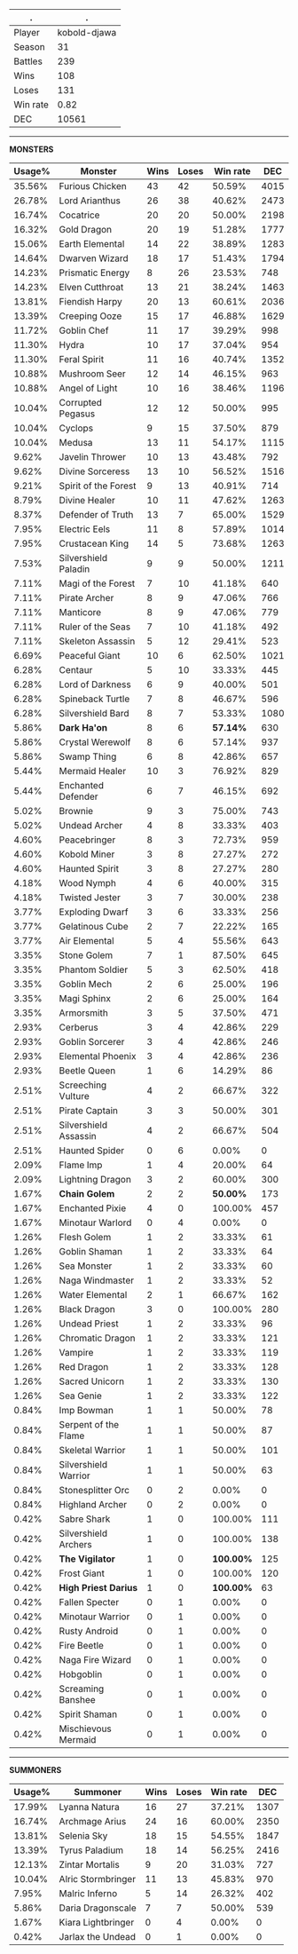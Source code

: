 .|.
|-|-
Player|kobold-djawa
Season|31
Battles|239
Wins|108
Loses|131
Win rate|0.82
DEC|10561

---
**MONSTERS**

Usage%|Monster|Wins|Loses|Win rate|DEC|
-|-|-|-|-|-|
35.56%|Furious Chicken|43|42|50.59%|4015|
26.78%|Lord Arianthus|26|38|40.62%|2473|
16.74%|Cocatrice|20|20|50.00%|2198|
16.32%|Gold Dragon|20|19|51.28%|1777|
15.06%|Earth Elemental|14|22|38.89%|1283|
14.64%|Dwarven Wizard|18|17|51.43%|1794|
14.23%|Prismatic Energy|8|26|23.53%|748|
14.23%|Elven Cutthroat|13|21|38.24%|1463|
13.81%|Fiendish Harpy|20|13|60.61%|2036|
13.39%|Creeping Ooze|15|17|46.88%|1629|
11.72%|Goblin Chef|11|17|39.29%|998|
11.30%|Hydra|10|17|37.04%|954|
11.30%|Feral Spirit|11|16|40.74%|1352|
10.88%|Mushroom Seer|12|14|46.15%|963|
10.88%|Angel of Light|10|16|38.46%|1196|
10.04%|Corrupted Pegasus|12|12|50.00%|995|
10.04%|Cyclops|9|15|37.50%|879|
10.04%|Medusa|13|11|54.17%|1115|
9.62%|Javelin Thrower|10|13|43.48%|792|
9.62%|Divine Sorceress|13|10|56.52%|1516|
9.21%|Spirit of the Forest|9|13|40.91%|714|
8.79%|Divine Healer|10|11|47.62%|1263|
8.37%|Defender of Truth|13|7|65.00%|1529|
7.95%|Electric Eels|11|8|57.89%|1014|
7.95%|Crustacean King|14|5|73.68%|1263|
7.53%|Silvershield Paladin|9|9|50.00%|1211|
7.11%|Magi of the Forest|7|10|41.18%|640|
7.11%|Pirate Archer|8|9|47.06%|766|
7.11%|Manticore|8|9|47.06%|779|
7.11%|Ruler of the Seas|7|10|41.18%|492|
7.11%|Skeleton Assassin|5|12|29.41%|523|
6.69%|Peaceful Giant|10|6|62.50%|1021|
6.28%|Centaur|5|10|33.33%|445|
6.28%|Lord of Darkness|6|9|40.00%|501|
6.28%|Spineback Turtle|7|8|46.67%|596|
6.28%|Silvershield Bard|8|7|53.33%|1080|
5.86%|**Dark Ha'on**|8|6|**57.14%**|630|
5.86%|Crystal Werewolf|8|6|57.14%|937|
5.86%|Swamp Thing|6|8|42.86%|657|
5.44%|Mermaid Healer|10|3|76.92%|829|
5.44%|Enchanted Defender|6|7|46.15%|692|
5.02%|Brownie|9|3|75.00%|743|
5.02%|Undead Archer|4|8|33.33%|403|
4.60%|Peacebringer|8|3|72.73%|959|
4.60%|Kobold Miner|3|8|27.27%|272|
4.60%|Haunted Spirit|3|8|27.27%|280|
4.18%|Wood Nymph|4|6|40.00%|315|
4.18%|Twisted Jester|3|7|30.00%|238|
3.77%|Exploding Dwarf|3|6|33.33%|256|
3.77%|Gelatinous Cube|2|7|22.22%|165|
3.77%|Air Elemental|5|4|55.56%|643|
3.35%|Stone Golem|7|1|87.50%|645|
3.35%|Phantom Soldier|5|3|62.50%|418|
3.35%|Goblin Mech|2|6|25.00%|196|
3.35%|Magi Sphinx|2|6|25.00%|164|
3.35%|Armorsmith|3|5|37.50%|471|
2.93%|Cerberus|3|4|42.86%|229|
2.93%|Goblin Sorcerer|3|4|42.86%|246|
2.93%|Elemental Phoenix|3|4|42.86%|236|
2.93%|Beetle Queen|1|6|14.29%|86|
2.51%|Screeching Vulture|4|2|66.67%|322|
2.51%|Pirate Captain|3|3|50.00%|301|
2.51%|Silvershield Assassin|4|2|66.67%|504|
2.51%|Haunted Spider|0|6|0.00%|0|
2.09%|Flame Imp|1|4|20.00%|64|
2.09%|Lightning Dragon|3|2|60.00%|300|
1.67%|**Chain Golem**|2|2|**50.00%**|173|
1.67%|Enchanted Pixie|4|0|100.00%|457|
1.67%|Minotaur Warlord|0|4|0.00%|0|
1.26%|Flesh Golem|1|2|33.33%|61|
1.26%|Goblin Shaman|1|2|33.33%|64|
1.26%|Sea Monster|1|2|33.33%|60|
1.26%|Naga Windmaster|1|2|33.33%|52|
1.26%|Water Elemental|2|1|66.67%|162|
1.26%|Black Dragon|3|0|100.00%|280|
1.26%|Undead Priest|1|2|33.33%|96|
1.26%|Chromatic Dragon|1|2|33.33%|121|
1.26%|Vampire|1|2|33.33%|119|
1.26%|Red Dragon|1|2|33.33%|128|
1.26%|Sacred Unicorn|1|2|33.33%|130|
1.26%|Sea Genie|1|2|33.33%|122|
0.84%|Imp Bowman|1|1|50.00%|78|
0.84%|Serpent of the Flame|1|1|50.00%|87|
0.84%|Skeletal Warrior|1|1|50.00%|101|
0.84%|Silvershield Warrior|1|1|50.00%|63|
0.84%|Stonesplitter Orc|0|2|0.00%|0|
0.84%|Highland Archer|0|2|0.00%|0|
0.42%|Sabre Shark|1|0|100.00%|111|
0.42%|Silvershield Archers|1|0|100.00%|138|
0.42%|**The Vigilator**|1|0|**100.00%**|125|
0.42%|Frost Giant|1|0|100.00%|120|
0.42%|**High Priest Darius**|1|0|**100.00%**|63|
0.42%|Fallen Specter|0|1|0.00%|0|
0.42%|Minotaur Warrior|0|1|0.00%|0|
0.42%|Rusty Android|0|1|0.00%|0|
0.42%|Fire Beetle|0|1|0.00%|0|
0.42%|Naga Fire Wizard|0|1|0.00%|0|
0.42%|Hobgoblin|0|1|0.00%|0|
0.42%|Screaming Banshee|0|1|0.00%|0|
0.42%|Spirit Shaman|0|1|0.00%|0|
0.42%|Mischievous Mermaid|0|1|0.00%|0|

---
**SUMMONERS**

Usage%|Summoner|Wins|Loses|Win rate|DEC|
-|-|-|-|-|-|
17.99%|Lyanna Natura|16|27|37.21%|1307|
16.74%|Archmage Arius|24|16|60.00%|2350|
13.81%|Selenia Sky|18|15|54.55%|1847|
13.39%|Tyrus Paladium|18|14|56.25%|2416|
12.13%|Zintar Mortalis|9|20|31.03%|727|
10.04%|Alric Stormbringer|11|13|45.83%|970|
7.95%|Malric Inferno|5|14|26.32%|402|
5.86%|Daria Dragonscale|7|7|50.00%|539|
1.67%|Kiara Lightbringer|0|4|0.00%|0|
0.42%|Jarlax the Undead|0|1|0.00%|0|
